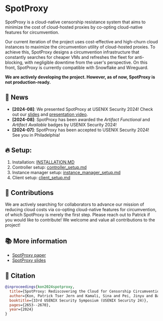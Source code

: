 # SpotProxy

SpotProxy is a cloud-native censorship resistance system that aims to minimize the cost of cloud-hosted proxies by co-opting cloud-native features for circumvention. 

Our current iteration of the project uses cost-effective and high-churn cloud instances to maximize the circumvention utility of cloud-hosted proxies. To achieve this, SpotProxy designs a circumvention infrastructure that constantly searches for cheaper VMs and refreshes the fleet for anti-blocking, with negligible downtime from the user's perspective. On this front, SpotProxy is currently compatible with Snowflake and Wireguard.

**We are actively developing the project. However, as of now, SpotProxy is not production-ready.** 

## 📰 News
- **[2024-08]**: We presented SpotProxy at USENIX Security 2024! Check out our [slides](https://www.usenix.org/conference/usenixsecurity24/presentation/kon) and [presentation video](https://www.youtube.com/watch?v=kx_wHENtCL8).
- **[2024-08]**: SpotProxy has been awarded the *Artifact Functional* and *Artifact Available* badges by USENIX Security 2024!
- **[2024-07]**: SpotProxy has been accepted to USENIX Security 2024! See you in Philadelphia!

## 🔥 Setup: 

1. Installation: [INSTALLATION.MD](https://github.com/spotproxy-project/spotproxy/blob/main/docs/INSTALLATION.md)
2. Controller setup: [controller_setup.md](https://github.com/spotproxy-project/spotproxy/blob/main/docs/controller_setup.md)
3. Instance manager setup: [instance_manager_setup.md](https://github.com/spotproxy-project/spotproxy/blob/main/docs/instance_manager_setup.md)
4. Client setup: [client_setup.md](https://github.com/spotproxy-project/spotproxy/blob/main/docs/client_setup.md)

## 🤝 Contributions

We are actively searching for collaborators to advance our mission of reducing cloud costs via co-opting cloud-native features for circumvention, of which SpotProxy is merely the first step. Please reach out to Patrick if you would like to contribute! We welcome and value all contributions to the project!

## 📚 More information

- [SpotProxy paper](https://www.cs-pk.com/sec24-spotproxy-final.pdf)
- [SpotProxy slides](https://www.usenix.org/conference/usenixsecurity24/presentation/kon)

## 📜 Citation

```bibtex
@inproceedings{kon2024spotproxy,
  title={SpotProxy: Rediscovering the Cloud for Censorship Circumvention},
  author={Kon, Patrick Tser Jern and Kamali, Sina and Pei, Jinyu and Barradas, Diogo and Chen, Ang and Sherr, Micah and Yung, Moti},
  booktitle={33rd USENIX Security Symposium (USENIX Security 24)},
  pages={2653--2670},
  year={2024}
}
```
